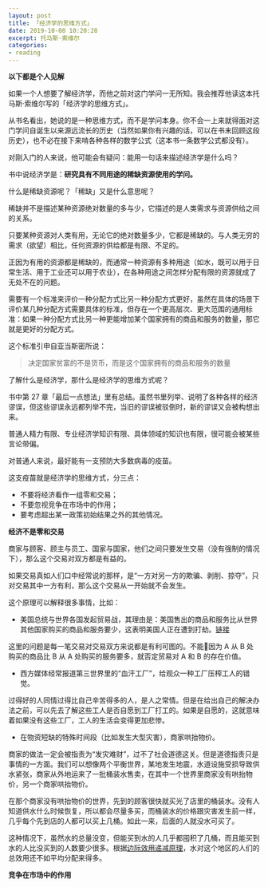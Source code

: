 ```yaml
---
layout: post
title: 「经济学的思维方式」
date: 2019-10-08 10:20:28
excerpt: 托马斯·索维尔
categories: 
- reading
---
```


**以下都是个人见解**

如果一个人想要了解经济学，而他之前对这门学问一无所知。我会推荐他读这本托马斯·索维尔写的「经济学的思维方式」。

从书名看出，她说的是一种思维方式，而不是学问本身。你不会一上来就得面对这门学问自诞生以来源远流长的历史（当然如果你有兴趣的话，可以在书末回顾这段历史），也不必在接下来啃各种各样的数学公式（这本书一条数学公式都没有）。

对刚入门的人来说，他可能会有疑问：能用一句话来描述经济学是什么吗？

书中说经济学是：**研究具有不同用途的稀缺资源使用的学问。**

什么是稀缺资源呢？「稀缺」又是什么意思呢？

稀缺并不是描述某种资源绝对数量的多与少，它描述的是人类需求与资源供给之间的关系。

只要某种资源对人类有用，无论它的绝对数量多少，它都是稀缺的。与人类无穷的需求（欲望）相比，任何资源的供给都是有限、不足的。

正因为有用的资源都是稀缺的，而通常一种资源有多种用途（如水，既可以用于日常生活、用于工业还可以用于农业），在各种用途之间怎样分配有限的资源就成了无处不在的问题。

需要有一个标准来评价一种分配方式比另一种分配方式更好，虽然在具体的场景下评价某几种分配方式需要具体的标准，但存在一个更高层次、更大范围的通用标准：如果一种分配方式比另一种更能增加某个国家拥有的商品和服务的数量，那它就是更好的分配方式。

这个标准引申自亚当斯密所说：

> 决定国家贫富的不是货币，而是这个国家拥有的商品和服务的数量

了解什么是经济学，那什么是经济学的思维方式呢？

书中第 27 章「最后一点想法」里有总结。虽然书里列举、说明了各种各样的经济谬误，但这些谬误永远都列举不完，当旧的谬误被驳倒时，新的谬误又会被构想出来。

普通人精力有限、专业经济学知识有限、具体领域的知识也有限，很可能会被某些言论带偏。

对普通人来说，最好能有一支预防大多数病毒的疫苗。

这支疫苗就是经济学的思维方式，分三点：

- 不要将经济看作一组零和交易；
- 不要忽视竞争在市场中的作用；
- 要考虑超出某一政策初始结果之外的其他情况。

**经济不是零和交易**

商家与顾客、顾主与员工、国家与国家，他们之间只要发生交易（没有强制的情况下），那么这个交易对双方都是有益的。

如果交易真如人们口中经常说的那样，是“一方对另一方的欺骗、剥削、掠夺”，只对交易其中一方有利，那么这个交易从一开始就不会发生。

这个原理可以解释很多事情，比如：

- 美国总统与世界各国发起贸易战，其理由是：美国售出的商品和服务比从世界其他国家购买的商品和服务要少，这表明美国人正在遭到打劫。[链接](https://cn.nytimes.com/business/20170406/trump-xi-trade-deficit-china/)

这里的问题是每一笔交易对交易双方来说都是有利可图的。不能因为 A 从 B 处购买的商品比 B 从 A 处购买的服务要多，就否定贸易对 A 和 B 的存在价值。

- 西方媒体经常报道第三世界里的“血汗工厂”，给观众一种工厂压榨工人的错觉。

过得好的人同情过得比自己辛苦得多的人，是人之常情。但是在给出自己的解决办法之前，可以先去了解这些工人是否自愿到工厂打工的。如果是自愿的，这就意味着如果没有这些工厂，工人的生活会变得更加悲惨。

- 在物资短缺的特殊时间段（比如发生大型灾害），商家哄抬物价。

商家的做法一定会被指责为“发灾难财”，过不了社会道德这关。但是道德指责只是事情的一方面。我们可以想像两个平衡世界，某地发生地震，水道设施受损导致供水紧张，商家从外地运来了一批桶装水售卖，在其中一个世界里商家没有哄抬物价，另一个商家哄抬物价。

在那个商家没有哄抬物价的世界，先到的顾客很快就买光了店里的桶装水。没有人知道供水什么时候恢复，所以都会尽量多买，而桶装水的价格跟灾害发生前一样，几乎每个先到店的人都可以买上几桶。如此一来，后面的人就没水可买了。

这种情况下，虽然水的总量没变，但能买到水的人几乎都囤积了几桶，而且能买到水的人比没买到的人数要少很多。根据[边际效用递减原理](https://zh.wikipedia.org/zh-hans/边际效用)，水对这个地区的人们的总效用还不如平均分配来得多。



**竞争在市场中的作用**

